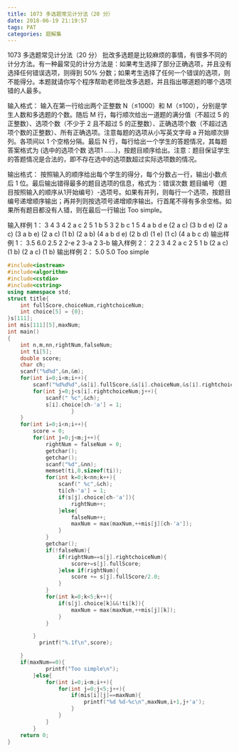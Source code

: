 ```yaml
---
title: 1073 多选题常见计分法（20 分）
date: 2018-06-19 21:19:57
tags: PAT
categories: 题解集
---
```



1073 多选题常见计分法（20 分）
批改多选题是比较麻烦的事情，有很多不同的计分方法。有一种最常见的计分方法是：如果考生选择了部分正确选项，并且没有选择任何错误选项，则得到 50% 分数；如果考生选择了任何一个错误的选项，则不能得分。本题就请你写个程序帮助老师批改多选题，并且指出哪道题的哪个选项错的人最多。

输入格式：
输入在第一行给出两个正整数 N（≤1000）和 M（≤100），分别是学生人数和多选题的个数。随后 M 行，每行顺次给出一道题的满分值（不超过 5 的正整数）、选项个数（不少于 2 且不超过 5 的正整数）、正确选项个数（不超过选项个数的正整数）、所有正确选项。注意每题的选项从小写英文字母 a 开始顺次排列。各项间以 1 个空格分隔。最后 N 行，每行给出一个学生的答题情况，其每题答案格式为 (选中的选项个数 选项1 ……)，按题目顺序给出。注意：题目保证学生的答题情况是合法的，即不存在选中的选项数超过实际选项数的情况。

输出格式：
按照输入的顺序给出每个学生的得分，每个分数占一行，输出小数点后 1 位。最后输出错得最多的题目选项的信息，格式为：错误次数 题目编号（题目按照输入的顺序从1开始编号）-选项号。如果有并列，则每行一个选项，按题目编号递增顺序输出；再并列则按选项号递增顺序输出。行首尾不得有多余空格。如果所有题目都没有人错，则在最后一行输出 Too simple。

输入样例 1：
3 4 
3 4 2 a c
2 5 1 b
5 3 2 b c
1 5 4 a b d e
(2 a c) (3 b d e) (2 a c) (3 a b e)
(2 a c) (1 b) (2 a b) (4 a b d e)
(2 b d) (1 e) (1 c) (4 a b c d)
输出样例 1：
3.5
6.0
2.5
2 2-e
2 3-a
2 3-b
输入样例 2：
2 2 
3 4 2 a c
2 5 1 b
(2 a c) (1 b)
(2 a c) (1 b)
输出样例 2：
5.0
5.0
Too simple

```cpp
#include<iostream>
#include<algorithm>
#include<cstdio>
#include<cstring>
using namespace std;
struct title{
    int fullScore,choiceNum,rightchoiceNum;
    int choice[5] = {0};
}s[111];
int mis[111][5],maxNum;
int main()
{
    int n,m,nn,rightNum,falseNum;
    int ti[5];
    double score;
    char ch;
    scanf("%d%d",&n,&m);
    for(int i=0;i<m;i++){
        scanf("%d%d%d",&s[i].fullScore,&s[i].choiceNum,&s[i].rightchoiceNum);
        for(int j=0;j<s[i].rightchoiceNum;j++){
            scanf(" %c",&ch);
            s[i].choice[ch-'a'] = 1;
                    }
    }
    for(int i=0;i<n;i++){
        score = 0;
        for(int j=0;j<m;j++){
            rightNum = falseNum = 0;
            getchar();
            getchar();
            scanf("%d",&nn);
            memset(ti,0,sizeof(ti));
            for(int k=0;k<nn;k++){
                scanf(" %c",&ch);
                ti[ch-'a'] = 1;
                if(s[j].choice[ch-'a']){
                    rightNum++;
                }else{
                    falseNum++;
                    maxNum = max(maxNum,++mis[j][ch-'a']);
                }
            }
            getchar();
            if(!falseNum){
                if(rightNum==s[j].rightchoiceNum){
                    score+=s[j].fullScore;
                }else if(rightNum){
                    score += s[j].fullScore/2.0;
                }
            }
            for(int k=0;k<5;k++){
                if(s[j].choice[k]&&!ti[k]){
                    maxNum = max(maxNum,++mis[j][k]);
                }
            }

        }
          printf("%.1f\n",score);

    }
    if(maxNum==0){
            printf("Too simple\n");
        }else{
            for(int i=0;i<m;i++){
                for(int j=0;j<5;j++){
                    if(mis[i][j]==maxNum){
                        printf("%d %d-%c\n",maxNum,i+1,j+'a');
                    }
                }
            }
        }
    return 0;
}

```